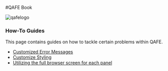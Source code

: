 #QAFE Book

![qafelogo](http://www.qafe.com/wp-content/themes/qafe2013/img/logo.png)

### How-To Guides
This page contains guides on how to tackle certain problems within QAFE.

* [Customized Error Messages](08_01_CustomizedErrorMessages.md)
* [Customize Styling](08_02_CustomizeStyling.md)
* [Utilizing the full browser screen for each panel](08_03_UtilizingBrowserScreen.md)
